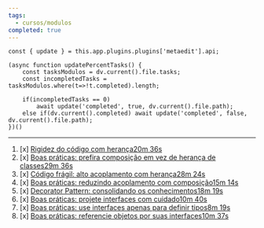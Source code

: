 ```yaml
---
tags:
  - cursos/modulos
completed: true
---
```


```dataviewjs
const { update } = this.app.plugins.plugins['metaedit'].api;

(async function updatePercentTasks() {
	const tasksModulos = dv.current().file.tasks;
	const incompletedTasks = tasksModulos.where(t=>!t.completed).length;
	
	if(incompletedTasks == 0)
		await update('completed', true, dv.current().file.path);
	else if(dv.current().completed) await update('completed', false, dv.current().file.path);
})()
```
---
1. [x] [Rigidez do código com herança20m 36s](https://app.algaworks.com/aulas/4559/rigidez-do-codigo-com-heranca)
2. [x] [Boas práticas: prefira composição em vez de herança de classes29m 36s](https://app.algaworks.com/aulas/4560/boas-praticas-prefira-composicao-em-vez-de-heranca-de-classes)
3. [x] [Código frágil: alto acoplamento com herança28m 24s](https://app.algaworks.com/aulas/4561/codigo-fragil-alto-acoplamento-com-heranca)
4. [x] [Boas práticas: reduzindo acoplamento com composição15m 14s](https://app.algaworks.com/aulas/4562/boas-praticas-reduzindo-acoplamento-com-composicao)
5. [x] [Decorator Pattern: consolidando os conhecimentos18m 19s](https://app.algaworks.com/aulas/4563/decorator-pattern-consolidando-os-conhecimentos)
6. [x] [Boas práticas: projete interfaces com cuidado10m 40s](https://app.algaworks.com/aulas/4564/boas-praticas-projete-interfaces-com-cuidado)
7. [x] [Boas práticas: use interfaces apenas para definir tipos8m 19s](https://app.algaworks.com/aulas/4565/boas-praticas-use-interfaces-apenas-para-definir-tipos)
8. [x] [Boas práticas: referencie objetos por suas interfaces10m 37s](https://app.algaworks.com/aulas/4566/boas-praticas-referencie-objetos-por-suas-interfaces)